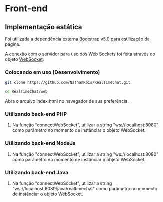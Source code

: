 # Front-end

## Implementação estática

Foi utilizada a dependência externa [Bootstrap](https://getbootstrap.com/) v5.0 para estilização da página.

A conexão com o servidor para uso dos Web Sockets foi feita através do objeto [WebSocket](https://developer.mozilla.org/pt-BR/docs/Web/API/WebSocket).

### Colocando em uso (Desenvolvimento)

```bash
git clone https://github.com/NathanReis/RealTimeChat.git

cd RealTimeChat/web

```

Abra o arquivo index.html no navegador de sua preferência.

### Utilizando back-end PHP

1. Na função "connectWebSocket", utilizar a string "ws://localhost:8080" como parâmetro no momento de instânciar o objeto WebSocket.

### Utilizando back-end NodeJs

1. Na função "connectWebSocket", utilizar a string "ws://localhost:8080" como parâmetro no momento de instânciar o objeto WebSocket.

### Utilizando back-end Java

1. Na função "connectWebSocket", utilizar a string "ws://localhost:8080/java/realtimechat" como parâmetro no momento de instânciar o objeto WebSocket.

